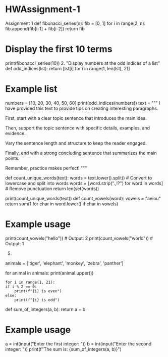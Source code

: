 # HWAssignment-1
Assignment 1
def fibonacci_series(n):
    fib = [0, 1]
    for i in range(2, n):
        fib.append(fib[i-1] + fib[i-2])
    return fib

# Display the first 10 terms
print(fibonacci_series(10))
2. "Display numbers at the odd indices of a list"
def odd_indices(lst):
    return [lst[i] for i in range(1, len(lst), 2)]

# Example list
numbers = [10, 20, 30, 40, 50, 60]
print(odd_indices(numbers))
text = """
I have provided this text to provide tips on creating interesting paragraphs.

First, start with a clear topic sentence that introduces the main idea.

Then, support the topic sentence with specific details, examples, and evidence.

Vary the sentence length and structure to keep the reader engaged.

Finally, end with a strong concluding sentence that summarizes the main points.

Remember, practice makes perfect!
"""

def count_unique_words(text):
    words = text.lower().split()  # Convert to lowercase and split into words
    words = [word.strip(".,!?") for word in words]  # Remove punctuation
    return len(set(words))

print(count_unique_words(text))
def count_vowels(word):
    vowels = "aeiou"
    return sum(1 for char in word.lower() if char in vowels)

# Example usage
print(count_vowels("hello"))  # Output: 2
print(count_vowels("world"))  # Output: 1

5. 

animals = ['tiger', 'elephant', 'monkey', 'zebra', 'panther']

for animal in animals:
    print(animal.upper())

    for i in range(1, 21):
    if i % 2 == 0:
        print(f"{i} is even")
    else:
        print(f"{i} is odd")
        


def sum_of_integers(a, b):
    return a + b

# Example usage
a = int(input("Enter the first integer: "))
b = int(input("Enter the second integer: "))
print(f"The sum is: {sum_of_integers(a, b)}")

